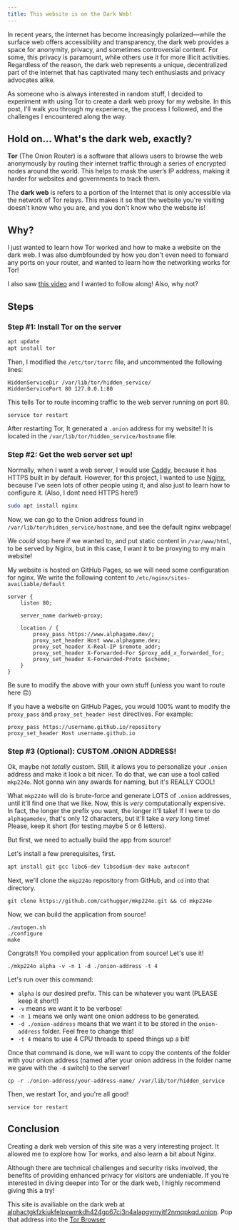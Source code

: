```yaml
---
title: This website is on the Dark Web!
---
```


In recent years, the internet has become increasingly polarized—while the surface web offers accessibility and transparency, the dark web provides a space for anonymity, privacy, and sometimes controversial content. For some, this privacy is paramount, while others use it for more illicit activities. Regardless of the reason, the dark web represents a unique, decentralized part of the internet that has captivated many tech enthusiasts and privacy advocates alike.

As someone who is always interested in random stuff, I decided to experiment with using Tor to create a dark web proxy for my website. In this post, I'll walk you through my experience, the process I followed, and the challenges I encountered along the way.

## Hold on... What's the dark web, exactly?

**Tor** (The Onion Router) is a software that allows users to browse the web anonymously by routing their internet traffic through a series of encrypted nodes around the world. This helps to mask the user’s IP address, making it harder for websites and governments to track them.

The **dark web** is refers to a portion of the Internet that is only accessible via the network of Tor relays.  This makes it so that the website you're visiting doesn't know who you are, and you don't know who the website is!

## Why?
I just wanted to learn how Tor worked and how to make a website on the dark web.  I was also dumbfounded by how you don't even need to forward any ports on your router, and wanted to learn how the networking works for Tor!

I also saw [this video][networkchuck-video] and I wanted to follow along!  Also, why not?

## Steps

### Step #1: Install Tor on the server

```bash
apt update
apt install tor
```

Then, I modified the `/etc/tor/torrc` file, and uncommented the following lines:
```
HiddenServiceDir /var/lib/tor/hidden_service/
HiddenServicePort 80 127.0.0.1:80
```

This tells Tor to route incoming traffic to the web server running on port 80.

```
service tor restart
```

After restarting Tor, It generated a `.onion` address for my website!  It is located in the `/var/lib/tor/hidden_service/hostname` file.

### Step #2: Get the web server set up!
Normally, when I want a web server, I would use [Caddy][caddy], because it has HTTPS built in by default.  However, for this project, I wanted to use [Nginx][nginx], because I've seen lots of other people using it, and also just to learn how to configure it. (Also, I dont need HTTPS here!)

```bash
sudo apt install nginx
```

Now, we can go to the Onion address found in `/var/lib/tor/hidden_service/hostname`, and see the default nginx webpage!

We *could* stop here if we wanted to, and put static content in `/var/www/html`, to be served by Nginx, but in this case, I want it to be proxying to my main website!

My website is hosted on GitHub Pages, so we will need some configuration for nginx.  We write the following content to `/etc/nginx/sites-availiable/default`

```
server {
    listen 80;

    server_name darkweb-proxy;

    location / {
        proxy_pass https://www.alphagame.dev/;
        proxy_set_header Host www.alphagame.dev;
        proxy_set_header X-Real-IP $remote_addr;
        proxy_set_header X-Forwarded-For $proxy_add_x_forwarded_for;
        proxy_set_header X-Forwarded-Proto $scheme;
    }
}
```

Be sure to modify the above with your own stuff (unless you want to route here 🙃)

If you have a website on GitHub Pages, you would 100% want to modify the `proxy_pass` and `proxy_set_header Host` directives.  For example:
```
proxy_pass https://username.github.io/repository
proxy_set_header Host username.github.io
```

### Step #3 (Optional): CUSTOM .ONION ADDRESS!
Ok, maybe not *totally* custom.  Still, it allows you to personalize your `.onion` address and make it look a bit nicer.  To do that, we can use a tool called `mkp224o`.  Not gonna win any awards for naming, but it's REALLY COOL!

What `mkp224o` will do is brute-force and generate LOTS of `.onion` addresses, until it'll find one that we like.  Now, this is *very* computationally expensive.  In fact, the longer the prefix you want, the longer it'll take!  If I were to do `alphagamedev`, that's only 12 characters, but it'll take a *very* long time!  Please, keep it short (for testing maybe 5 or 6 letters).

But first, we need to actually build the app from source!

Let's install a few prerequisites, first.
```bash
apt install git gcc libc6-dev libsodium-dev make autoconf
```

Next, we'll clone the `mkp224o` repository from GitHub, and `cd` into that directory.

```
git clone https://github.com/cathugger/mkp224o.git && cd mkp224o
```

Now, we can build the application from source!
```
./autogen.sh
./configure
make
```

Congrats!! You compiled your application from source! Let's use it!

```
./mkp224o alpha -v -n 1 -d ./onion-address -t 4
```

Let's run over this command:
* `alpha` is our desired prefix.  This can be whatever you want (PLEASE keep it short!)
* `-v` means we want it to be verbose!
* `-n 1` means we only want one onion address to be generated.
* `-d ./onion-address` means that we want it to be stored in the `onion-address` folder.  Feel free to change this!
* `-t 4` means to use 4 CPU threads to speed things up a bit!

Once that command is done, we will want to copy the contents of the folder with your onion address (named after your onion address in the folder name we gave with the `-d` switch) to the server!

```
cp -r ./onion-address/your-address-name/ /var/lib/tor/hidden_service
```

Then, we restart Tor, and you're all good!
```
service tor restart
```

## Conclusion
Creating a dark web version of this site was a very interesting project.  It allowed me to explore how Tor works, and also learn a bit about Nginx.

Although there are technical challenges and security risks involved, the benefits of providing enhanced privacy for visitors are undeniable. If you’re interested in diving deeper into Tor or the dark web, I highly recommend giving this a try!

This site is availiable on the dark web at [alphactgkfzkiukfelpxwmkdh424gp67ci3n4alapgymyitf2nmqpkqd.onion][tor-address].  Pop that address into the [Tor Browser][torbrowser]

[networkchuck-video]: https://youtu.be/CurcakgurRE
[caddy]: https://caddyserver.com/
[nginx]: https://nginx.org/
[torbrowser]: https://www.torproject.org/download/
[tor-address]: https://alphactgkfzkiukfelpxwmkdh424gp67ci3n4alapgymyitf2nmqpkqd.onion